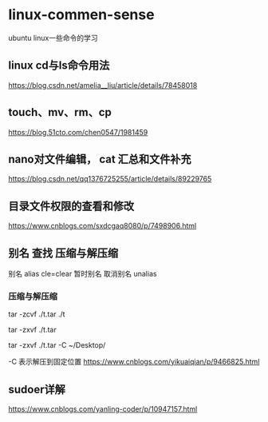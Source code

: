 # linux-commen-sense
ubuntu linux一些命令的学习

## linux cd与ls命令用法
https://blog.csdn.net/amelia__liu/article/details/78458018
## touch、mv、rm、cp
https://blog.51cto.com/chen0547/1981459
## nano对文件编辑， cat 汇总和文件补充
https://blog.csdn.net/qq1376725255/article/details/89229765
## 目录文件权限的查看和修改
https://www.cnblogs.com/sxdcgaq8080/p/7498906.html

##  别名 查找 压缩与解压缩

别名 alias cle=clear
暂时别名
取消别名 unalias

### 压缩与解压缩
tar -zcvf ./t.tar ./t

tar -zxvf ./t.tar

tar -zxvf ./t.tar -C ~/Desktop/  

-C 表示解压到固定位置
https://www.cnblogs.com/yikuaiqian/p/9466825.html

## sudoer详解
https://www.cnblogs.com/yanling-coder/p/10947157.html



 
